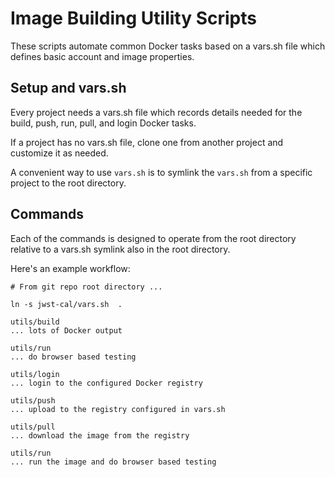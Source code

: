 # Image Building Utility Scripts

These scripts automate common Docker tasks based on a vars.sh file
which defines basic account and  image properties.

## Setup and vars.sh

Every project needs a vars.sh file which records details needed for the build,
push, run, pull, and login Docker tasks.

If a project has no vars.sh file,  clone one from another project and
customize it as needed.

A convenient way to use `vars.sh` is to symlink the `vars.sh` from a
specific project to the root directory.

## Commands

Each of the commands is designed to operate from the root directory
relative to a vars.sh symlink also in the root directory.

Here's an example workflow:

```
# From git repo root directory ...

ln -s jwst-cal/vars.sh  .

utils/build
... lots of Docker output

utils/run
... do browser based testing

utils/login
... login to the configured Docker registry

utils/push
... upload to the registry configured in vars.sh

utils/pull
... download the image from the registry

utils/run
... run the image and do browser based testing

```
